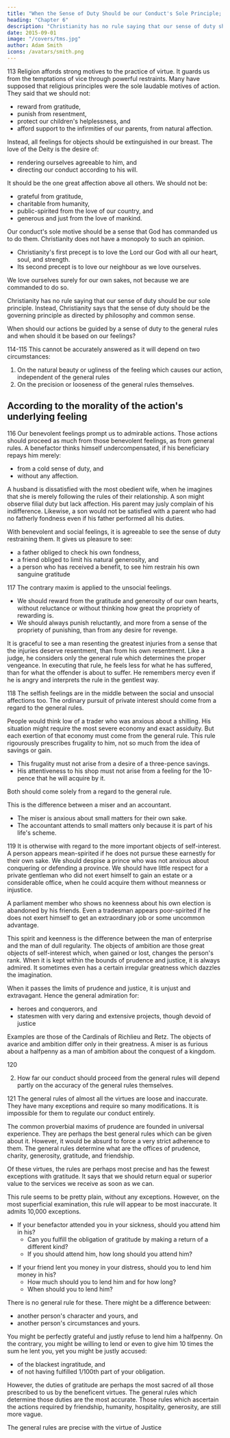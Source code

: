 ```yaml
---
title: "When the Sense of Duty Should be our Conduct's Sole Principle; When it Should Concur with Other Motives"
heading: "Chapter 6"
description: "Christianity has no rule saying that our sense of duty should be our sole principle"
date: 2015-09-01
image: "/covers/tms.jpg"
author: Adam Smith
icons: /avatars/smith.png
---
```





113 Religion affords strong motives to the practice of virtue. It guards us from the temptations of vice through powerful restraints. Many have supposed that religious principles were the sole laudable motives of action. They said that we should not: 
- reward from gratitude,
- punish from resentment,
- protect our children's helplessness, and
- afford support to the infirmities of our parents, from natural affection.

Instead, all feelings for objects should be extinguished in our breast. The love of the Deity is the desire of: 
- rendering ourselves agreeable to him, and
- directing our conduct according to his will.

It should be the one great affection above all others. We should not be: 
- grateful from gratitude,
- charitable from humanity,
- public-spirited from the love of our country, and
- generous and just from the love of mankind.

Our conduct's sole motive should be a sense that God has commanded us to do them. Christianity does not have a monopoly to such an opinion.

<!--  should not be expected to come from any  sect. -->

- Christianity's first precept is to love the Lord our God with all our heart, soul, and strength.
- Its second precept is to love our neighbour as we love ourselves.

We love ourselves surely for our own sakes, not because we are commanded to do so.

Christianity has no rule saying that our sense of duty should be our sole principle. Instead, Christianity says that the sense of duty should be the governing principle as directed by philosophy and common sense.

When should our actions be guided by a sense of duty to the general rules and when should it be based on our feelings?

114-115 This cannot be accurately answered as it will depend on two circumstances: 
1. On the natural beauty or ugliness of the feeling which causes our action, independent of the general rules
2. On the precision or looseness of the general rules themselves.

<!-- When should our morals be based on rules and when it should be based on our feeling -->

## According to the morality of the action's underlying feeling

116 Our benevolent feelings prompt us to admirable actions. Those actions should proceed as much from those benevolent feelings, as from general rules. A benefactor thinks himself undercompensated, if his beneficiary repays him merely: 
- from a cold sense of duty, and
- without any affection.

A husband is dissatisfied with the most obedient wife, when he imagines that she is merely following the rules of their relationship. A son might observe filial duty but lack affection. His parent may jusly complain of his indifference. Likewise, a son would not be satisfied with a parent who had no fatherly fondness even if his father performed all his duties.

With benevolent and social feelings, it is agreeable to see the sense of duty restraining them. It gives us pleasure to see: 
- a father obliged to check his own fondness,
- a friend obliged to limit his natural generosity, and 
- a person who has received a benefit, to see him restrain his own sanguine gratitude
<!-- , instead of enlivening them
hindering us from doing too much, instead of prompting us to do what we should -->

 
117 The contrary maxim is applied to the unsocial feelings. 
- We should reward from the gratitude and generosity of our own hearts, without reluctance or without thinking how great the propriety of rewarding is.
- We should always punish reluctantly, and more from a sense of the propriety of punishing, than from any desire for revenge.

It is graceful to see a man resenting the greatest injuries from a sense that the injuries deserve resentment, than from his own resentment. Like a judge, he considers only the general rule which determines the proper vengeance. In executing that rule, he feels less for what he has suffered, than for what the offender is about to suffer. He remembers mercy even if he is angry and interprets the rule in the gentlest way.
<!-- He alleviates the strength of his vengeance through most candid humanity, consistent with good sense. -->

 
118 The selfish feelings are in the middle between the social and unsocial affections too. The ordinary pursuit of private interest should come from a regard to the general rules.
<!-- , than from any feeling for the objects themselves. -->

<!-- During more important occasions, we would be awkward if the objects did not animate us with much passion. -->

People would think low of a trader who was anxious about a shilling. His situation might require the most severe economy and exact assiduity. But each exertion of that economy must come from the general rule. This rule rigourously prescribes frugality to him, not so much from the idea of savings or gain.
- This frugality must not arise from a desire of a three-pence savings.
- His attentiveness to his shop must not arise from a feeling for the 10-pence that he will acquire by it.

Both should come solely from a regard to the general rule.

<!-- This rule prescribes this plan of conduct to everyone in his way of life, with the most unrelenting severity. -->

This is the difference between a miser and an accountant. 
- The miser is anxious about small matters for their own sake.
- The accountant attends to small matters only because it is part of his life's scheme.
<!-- the character of a person of exact economy and assiduity. -->

<!-- Let his circumstances be ever so mean.
He should show no attention to such small matters, for the sake of the things themselves. -->

 
119 It is otherwise with regard to the more important objects of self-interest. A person appears mean-spirited if he does not pursue these earnestly for their own sake. We should despise a prince who was not anxious about conquering or defending a province. We should have little respect for a private gentleman who did not exert himself to gain an estate or a considerable office, when he could acquire them without meanness or injustice.

A parliament member who shows no keenness about his own election is abandoned by his friends. Even a tradesman appears poor-spirited if he does not exert himself to get an extraordinary job or some uncommon advantage. 

This spirit and keenness is the difference between the man of enterprise and the man of dull regularity. The objects of ambition are those great objects of self-interest which, when gained or lost, changes the person's rank. When it is kept within the bounds of prudence and justice, it is always admired. It sometimes even has a certain irregular greatness which dazzles the imagination.

When it passes the limits of prudence and justice, it is unjust and extravagant. Hence the general admiration for: 
- heroes and conquerors, and
- statesmen with very daring and extensive projects, though devoid of justice

Examples are those of the Cardinals of Richlieu and Retz. The objects of avarice and ambition differ only in their greatness.
A miser is as furious about a halfpenny as a man of ambition about the conquest of a kingdom.
 

120

2. How far our conduct should proceed from the general rules will depend partly on the accuracy of the general rules themselves.

121 The general rules of almost all the virtues are loose and inaccurate. They have many exceptions and require so many modifications. It is impossible for them to regulate our conduct entirely.

The common proverbial maxims of prudence are founded in universal experience. They are perhaps the best general rules which can be given about it. However, it would be absurd to force a very strict adherence to them. The general rules determine what are the offices of prudence, charity, generosity, gratitude, and friendship.

Of these virtues, the rules are perhaps most precise and has the fewest exceptions with gratitude. It says that we should return equal or superior value to the services we receive as soon as we can.

This rule seems to be pretty plain, without any exceptions. However, on the most superficial examination, this rule will appear to be most inaccurate. It admits 10,000 exceptions.
- If your benefactor attended you in your sickness, should you attend him in his?
  - Can you fulfill the obligation of gratitude by making a return of a different kind?
  - If you should attend him, how long should you attend him?
<!-- - The same time which he attended you, or longer?
How much longer? -->
- If your friend lent you money in your distress, should you to lend him money in his?
  - How much should you to lend him and for how long?
  - When should you to lend him?
<!-- Now, tomorrow, or next month?
For how long a time? -->

There is no general rule for these. There might be a difference between: 
- another person's character and yours, and
- another person's circumstances and yours.

You might be perfectly grateful and justly refuse to lend him a halfpenny. On the contrary, you might be willing to lend or even to give him 10 times the sum he lent you, yet you might be justly accused: 
- of the blackest ingratitude, and
- of not having fulfilled 1/100th part of your obligation.

However, the duties of gratitude are perhaps the most sacred of all those prescribed to us by the beneficent virtues. The general rules which determine those duties are the most accurate. Those rules which ascertain the actions required by friendship, humanity, hospitality, generosity, are still more vague.
 
The general rules are precise with the virtue of Justice

